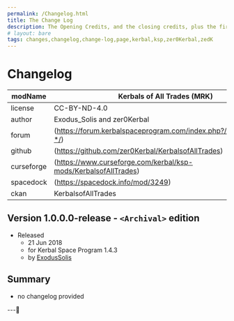 ```yaml
---
permalink: /Changelog.html
title: The Change Log
description: The Opening Credits, and the closing credits, plus the first of two (or is three) end credit scenes
# layout: bare
tags: changes,changelog,change-log,page,kerbal,ksp,zer0Kerbal,zedK
---
```

<!-- hdr-changelog.md v1.0.0.1
Kerbals of All Trades (KOAT)
created: 13 May 2022
updated: 05 Nov 2022
CC BY-ND 4.0 by zer0Kerbal -->  
# Changelog  
  
| modName    | Kerbals of All Trades (MRK)                                       |
| ---------- | ----------------------------------------------------------------- |
| license    | CC-BY-ND-4.0                                                      |
| author     | Exodus_Solis and zer0Kerbal                                       |
| forum      | (https://forum.kerbalspaceprogram.com/index.php?/topic/212070-*/) |
| github     | (https://github.com/zer0Kerbal/KerbalsofAllTrades)                |
| curseforge | (https://www.curseforge.com/kerbal/ksp-mods/KerbalsofAllTrades)   |
| spacedock  | (https://spacedock.info/mod/3249)                                 |
| ckan       | KerbalsofAllTrades                                                |

## Version 1.0.0.0-release - `<Archival>` edition

* Released
  * 21 Jun 2018
  * for Kerbal Space Program 1.4.3
  * by [ExodusSolis](https://github.com/ExodusSolis)

## Summary

* no changelog provided

---
